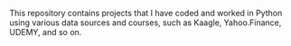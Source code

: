 This repository contains projects that I have coded and worked in Python using various data sources and courses, such as Kaagle, Yahoo.Finance, UDEMY, and so on.
